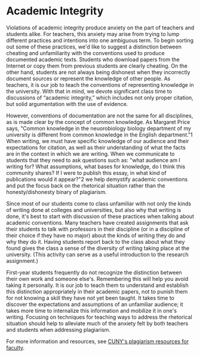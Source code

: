 # Academic Integrity

Violations of academic integrity produce anxiety on the part of teachers and students alike.  For teachers, this anxiety may arise from trying to lump different practices and intentions into one ambiguous term.  To begin sorting out some of these practices, we'd like to suggest a distinction between cheating and unfamiliarity with the conventions used to produce documented academic texts.  Students who download papers from the Internet or copy them from previous students are clearly cheating.  On the other hand, students are not always being dishonest when they incorrectly document sources or represent the knowledge of other people.  As teachers, it is our job to teach the conventions of representing knowledge in the university. With that in mind, we devote significant class time to discussions of “academic integrity,” which includes not only proper citation, but solid argumentation with the use of evidence.

However, conventions of documentation are not the same for all disciplines, as is made clear by the concept of common knowledge.  As Margaret Price says, "Common knowledge in the neuorobiology biology department of my university is different from common knowledge in the English department."1  When writing, we must have specific knowledge of our audience and their expectations for citation, as well as their understanding of what the facts are in the context in which we are writing.  When we communicate to students that they need to ask questions such as: "what audience am I writing for?  What assumptions, what bases for knowledge, do I think this community shares?  If I were to publish this essay, in what kind of publications would it appear?"2 we help demystify academic conventions and put the focus back on the rhetorical situation rather than the honesty/dishonesty binary of plagiarism.

Since most of our students come to class unfamiliar with not only the kinds of writing done at colleges and universities, but also why that writing is done, it's best to start with discussion of these practices when talking about academic conventions.  Many teachers have created assignments that ask their students to talk with professors in their discipline (or in a discipline of their choice if they have no major) about the kinds of writing they do and why they do it.  Having students report back to the class about what they found gives the class a sense of the diversity of writing taking place at the university.  (This activity can serve as a useful introduction to the research assignment.)

First-year students frequently do not recognize the distinction between their own work and someone else's. Remembering this will help you avoid taking it personally.  It is our job to teach them to understand and establish this distinction appropriately in their academic papers, not to punish them for not knowing a skill they have not yet been taught.  It takes time to discover the expectations and assumptions of an unfamiliar audience; it takes more time to internalize this information and mobilize it in one's writing.  Focusing on techniques for teaching ways to address the rhetorical situation should help to alleviate much of the anxiety felt by both teachers and students when addressing plagiarism. 

For more information and resources, see [CUNY's plagiarism resources for faculty](http://writingatqueens.org/for-faculty/plagiarism-resources/).
